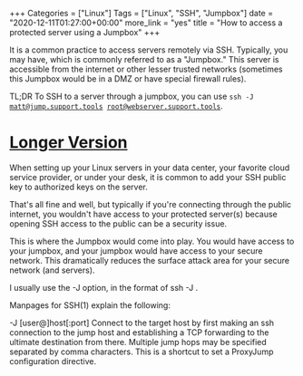 +++
Categories = ["Linux"]
Tags = ["Linux", "SSH", "Jumpbox"]
date = "2020-12-11T01:27:00+00:00"
more_link = "yes"
title = "How to access a protected server using a Jumpbox"
+++

It is a common practice to access servers remotely via SSH. Typically, you may have, which is commonly referred to as a "Jumpbox." This server is accessible from the internet or other lesser trusted networks (sometimes this Jumpbox would be in a DMZ or have special firewall rules).

TL;DR
To SSH to a server through a jumpbox, you can use <code>ssh -J matt@jump.support.tools root@webserver.support.tools</code>.

<!--more-->
# [Longer Version](#long-version)

When setting up your Linux servers in your data center, your favorite cloud service provider, or under your desk, it is common to add your SSH public key to authorized keys on the server.

That's all fine and well, but typically if you're connecting through the public internet, you wouldn't have access to your protected server(s) because opening SSH access to the public can be a security issue.

This is where the Jumpbox would come into play. You would have access to your jumpbox, and your jumpbox would have access to your secure network. This dramatically reduces the surface attack area for your secure network (and servers).

I usually use the -J option, in the format of ssh -J <Jumpbox> <destination>.

Manpages for SSH(1) explain the following:

-J [user@]host[:port] Connect to the target host by first making an ssh connection to the jump host and establishing a TCP forwarding to the ultimate destination from there. Multiple jump hops may be specified separated by comma characters. This is a shortcut to set a ProxyJump configuration directive.

